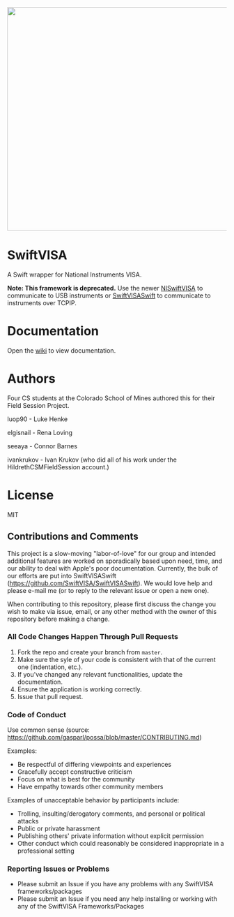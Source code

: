 <img src="https://github.com/SwiftVISA/CoreSwiftVISA/blob/master/SwiftVISA%20Logo.png" width="512" height="512">

# SwiftVISA
A Swift wrapper for National Instruments VISA.

**Note: This framework is deprecated.** Use the newer [NISwiftVISA](https://github.com/SwiftVISA/NISwiftVISA) to communicate to USB instruments or [SwiftVISASwift](https://github.com/SwiftVISA/SwiftVISASwift) to communicate to instruments over TCPIP.

# Documentation
Open the [wiki](https://github.com/HildrethCSMFieldSession/SwiftVISA/wiki) to view documentation.

# Authors
Four CS students at the Colorado School of Mines authored this for their Field Session Project.

luop90 - Luke Henke

elgisnail - Rena Loving

seeaya - Connor Barnes

ivankrukov - Ivan Krukov (who did all of his work under the HildrethCSMFieldSession account.)

# License
MIT

## Contributions and Comments
This project is a slow-moving "labor-of-love" for our group and intended additional features are worked on sporadically based upon need, time, and our ability to deal with Apple's poor documentation.  Currently, the bulk of our efforts are put into SwiftVISASwift (https://github.com/SwiftVISA/SwiftVISASwift).  We would love help and please e-mail me (or to reply to the relevant issue or open a new one).

When contributing to this repository, please first discuss the change you wish to make via issue, email, or any other method with the owner of this repository before making a change.

### All Code Changes Happen Through Pull Requests

1. Fork the repo and create your branch from `master`.
2. Make sure the syle of your code is consistent with that of the current one (indentation, etc.).
3. If you've changed any relevant functionalities, update the documentation.
4. Ensure the application is working correctly.
5. Issue that pull request.

### Code of Conduct

Use common sense (source: https://github.com/gasparl/possa/blob/master/CONTRIBUTING.md)

Examples:

* Be respectful of differing viewpoints and experiences
* Gracefully accept constructive criticism
* Focus on what is best for the community
* Have empathy towards other community members

Examples of unacceptable behavior by participants include:

* Trolling, insulting/derogatory comments, and personal or political attacks
* Public or private harassment
* Publishing others' private information without explicit permission
* Other conduct which could reasonably be considered inappropriate in a
  professional setting
  
 
### Reporting Issues or Problems
* Please submit an Issue if you have any problems with any SwiftVISA frameworks/packages
* Please submit an Issue if you need any help installing or working with any of the SwiftVISA Frameworks/Packages
